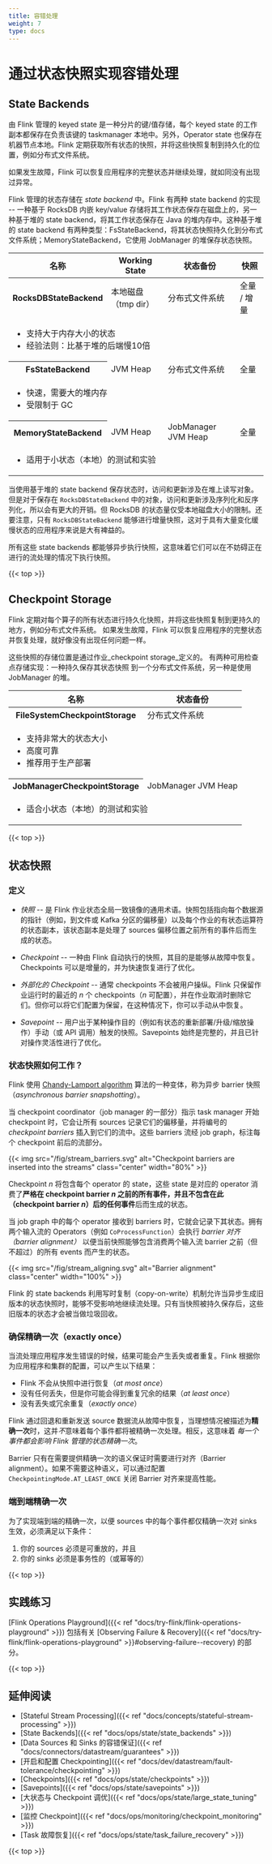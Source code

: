```yaml
---
title: 容错处理
weight: 7
type: docs
---
```

<!--
Licensed to the Apache Software Foundation (ASF) under one
or more contributor license agreements.  See the NOTICE file
distributed with this work for additional information
regarding copyright ownership.  The ASF licenses this file
to you under the Apache License, Version 2.0 (the
"License"); you may not use this file except in compliance
with the License.  You may obtain a copy of the License at

  http://www.apache.org/licenses/LICENSE-2.0

Unless required by applicable law or agreed to in writing,
software distributed under the License is distributed on an
"AS IS" BASIS, WITHOUT WARRANTIES OR CONDITIONS OF ANY
KIND, either express or implied.  See the License for the
specific language governing permissions and limitations
under the License.
-->

# 通过状态快照实现容错处理

## State Backends

由 Flink 管理的 keyed state 是一种分片的键/值存储，每个 keyed state 的工作副本都保存在负责该键的 taskmanager 本地中。另外，Operator state 也保存在机器节点本地。Flink 定期获取所有状态的快照，并将这些快照复制到持久化的位置，例如分布式文件系统。

如果发生故障，Flink 可以恢复应用程序的完整状态并继续处理，就如同没有出现过异常。

Flink 管理的状态存储在 _state backend_ 中。Flink 有两种 state backend 的实现 -- 一种基于 RocksDB 内嵌 key/value 存储将其工作状态保存在磁盘上的，另一种基于堆的 state backend，将其工作状态保存在 Java 的堆内存中。这种基于堆的 state backend 有两种类型：FsStateBackend，将其状态快照持久化到分布式文件系统；MemoryStateBackend，它使用 JobManager 的堆保存状态快照。

<table class="table table-bordered">
  <thead>
    <tr class="book-hint info">
      <th class="text-left">名称</th>
      <th class="text-left">Working State</th>
      <th class="text-left">状态备份</th>
      <th class="text-left">快照</th>
    </tr>
  </thead>
  <tbody>
    <tr>
      <th class="text-left">RocksDBStateBackend</th>
      <td class="text-left">本地磁盘（tmp dir）</td>
      <td class="text-left">分布式文件系统</td>
      <td class="text-left">全量 / 增量</td>
    </tr>
    <tr>
      <td colspan="4" class="text-left">
        <ul>
          <li>支持大于内存大小的状态</li>
          <li>经验法则：比基于堆的后端慢10倍</li>
        </ul>
      </td>
    </tr>
    <tr>
      <th class="text-left">FsStateBackend</th>
      <td class="text-left">JVM Heap</td>
      <td class="text-left">分布式文件系统</td>
      <td class="text-left">全量</td>
    </tr>
    <tr>
      <td colspan="4" class="text-left">
        <ul>
          <li>快速，需要大的堆内存</li>
          <li>受限制于 GC</li>
        </ul>
      </td>
    </tr>
    <tr>
      <th class="text-left">MemoryStateBackend</th>
      <td class="text-left">JVM Heap</td>
      <td class="text-left">JobManager JVM Heap</td>
      <td class="text-left">全量</td>
    </tr>
    <tr>
      <td colspan="4" class="text-left">
        <ul>
          <li>适用于小状态（本地）的测试和实验</li>
        </ul>
      </td>
    </tr>
  </tbody>
</table>

当使用基于堆的 state backend 保存状态时，访问和更新涉及在堆上读写对象。但是对于保存在 `RocksDBStateBackend` 中的对象，访问和更新涉及序列化和反序列化，所以会有更大的开销。但 RocksDB 的状态量仅受本地磁盘大小的限制。还要注意，只有 `RocksDBStateBackend` 能够进行增量快照，这对于具有大量变化缓慢状态的应用程序来说是大有裨益的。

所有这些 state backends 都能够异步执行快照，这意味着它们可以在不妨碍正在进行的流处理的情况下执行快照。

{{< top >}}

## Checkpoint Storage

Flink 定期对每个算子的所有状态进行持久化快照，并将这些快照复制到更持久的地方，例如分布式文件系统。 如果发生故障，Flink 可以恢复应用程序的完整状态并恢复处理，就好像没有出现任何问题一样。

这些快照的存储位置是通过作业_checkpoint storage_定义的。
有两种可用检查点存储实现：一种持久保存其状态快照
到一个分布式文件系统，另一种是使用 JobManager 的堆。

<center>
  <table class="table table-bordered">
    <thead>
      <tr class="book-hint info">
        <th class="text-left">名称</th>
        <th class="text-left">状态备份</th>
      </tr>
    </thead>
    <tbody>
      <tr>
        <th class="text-left">FileSystemCheckpointStorage</th>
        <td class="text-left">分布式文件系统</td>
      </tr>
      <tr>
        <td colspan="4" class="text-left">
          <ul>
            <li>支持非常大的状态大小</li>
            <li>高度可靠</li>
            <li>推荐用于生产部署</li>
          </ul>
        </td>
      </tr>
      <tr>
        <th class="text-left">JobManagerCheckpointStorage</th>
        <td class="text-left">JobManager JVM Heap</td>
      </tr>
      <tr>
        <td colspan="4" class="text-left">
          <ul>
            <li>适合小状态（本地）的测试和实验</li>
          </ul>
        </td>
      </tr>
    </tbody>
  </table>
</center>

{{< top >}}

## 状态快照

### 定义

* _快照_ -- 是 Flink 作业状态全局一致镜像的通用术语。快照包括指向每个数据源的指针（例如，到文件或 Kafka 分区的偏移量）以及每个作业的有状态运算符的状态副本，该状态副本是处理了 sources 偏移位置之前所有的事件后而生成的状态。

* _Checkpoint_ -- 一种由 Flink 自动执行的快照，其目的是能够从故障中恢复。Checkpoints 可以是增量的，并为快速恢复进行了优化。

* _外部化的 Checkpoint_ -- 通常 checkpoints 不会被用户操纵。Flink 只保留作业运行时的最近的 _n_ 个 checkpoints（_n_ 可配置），并在作业取消时删除它们。但你可以将它们配置为保留，在这种情况下，你可以手动从中恢复。

* _Savepoint_ -- 用户出于某种操作目的（例如有状态的重新部署/升级/缩放操作）手动（或 API 调用）触发的快照。Savepoints 始终是完整的，并且已针对操作灵活性进行了优化。

### 状态快照如何工作？

Flink 使用 [Chandy-Lamport algorithm](https://en.wikipedia.org/wiki/Chandy-Lamport_algorithm) 算法的一种变体，称为异步 barrier 快照（_asynchronous barrier snapshotting_）。

当 checkpoint coordinator（job manager 的一部分）指示 task manager 开始 checkpoint 时，它会让所有 sources 记录它们的偏移量，并将编号的 _checkpoint barriers_ 插入到它们的流中。这些 barriers 流经 job graph，标注每个 checkpoint 前后的流部分。

{{< img src="/fig/stream_barriers.svg" alt="Checkpoint barriers are inserted into the streams" class="center" width="80%" >}}

Checkpoint _n_ 将包含每个 operator 的 state，这些 state 是对应的 operator 消费了**严格在 checkpoint barrier _n_ 之前的所有事件，并且不包含在此（checkpoint barrier _n_）后的任何事件**后而生成的状态。

当 job graph 中的每个 operator 接收到 barriers 时，它就会记录下其状态。拥有两个输入流的 Operators（例如 `CoProcessFunction`）会执行 _barrier 对齐（barrier alignment）_ 以便当前快照能够包含消费两个输入流 barrier 之前（但不超过）的所有 events 而产生的状态。

{{< img src="/fig/stream_aligning.svg" alt="Barrier alignment" class="center" width="100%" >}}

Flink 的 state backends 利用写时复制（copy-on-write）机制允许当异步生成旧版本的状态快照时，能够不受影响地继续流处理。只有当快照被持久保存后，这些旧版本的状态才会被当做垃圾回收。

### 确保精确一次（exactly once）

当流处理应用程序发生错误的时候，结果可能会产生丢失或者重复。Flink 根据你为应用程序和集群的配置，可以产生以下结果：

- Flink 不会从快照中进行恢复（_at most once_）
- 没有任何丢失，但是你可能会得到重复冗余的结果（_at least once_）
- 没有丢失或冗余重复（_exactly once_）

Flink 通过回退和重新发送 source 数据流从故障中恢复，当理想情况被描述为**精确一次**时，这并*不*意味着每个事件都将被精确一次处理。相反，这意味着 _每一个事件都会影响 Flink 管理的状态精确一次_。

Barrier 只有在需要提供精确一次的语义保证时需要进行对齐（Barrier alignment）。如果不需要这种语义，可以通过配置 `CheckpointingMode.AT_LEAST_ONCE` 关闭 Barrier 对齐来提高性能。

### 端到端精确一次

为了实现端到端的精确一次，以便 sources 中的每个事件都仅精确一次对 sinks 生效，必须满足以下条件：

1. 你的 sources 必须是可重放的，并且
2. 你的 sinks 必须是事务性的（或幂等的）

{{< top >}}

## 实践练习

[Flink Operations Playground]({{< ref "docs/try-flink/flink-operations-playground" >}}) 包括有关 [Observing Failure & Recovery]({{< ref "docs/try-flink/flink-operations-playground" >}}#observing-failure--recovery) 的部分。

{{< top >}}

## 延伸阅读

- [Stateful Stream Processing]({{< ref "docs/concepts/stateful-stream-processing" >}})
- [State Backends]({{< ref "docs/ops/state/state_backends" >}})
- [Data Sources 和 Sinks 的容错保证]({{< ref "docs/connectors/datastream/guarantees" >}})
- [开启和配置 Checkpointing]({{< ref "docs/dev/datastream/fault-tolerance/checkpointing" >}})
- [Checkpoints]({{< ref "docs/ops/state/checkpoints" >}})
- [Savepoints]({{< ref "docs/ops/state/savepoints" >}})
- [大状态与 Checkpoint 调优]({{< ref "docs/ops/state/large_state_tuning" >}})
- [监控 Checkpoint]({{< ref "docs/ops/monitoring/checkpoint_monitoring" >}})
- [Task 故障恢复]({{< ref "docs/ops/state/task_failure_recovery" >}})

{{< top >}}
